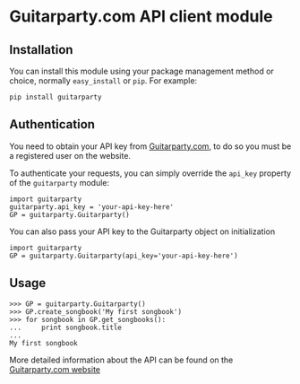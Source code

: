 Guitarparty.com API client module
====================

Installation
------------

You can install this module using your package management method or choice, normally `easy_install` or `pip`. For example:

    pip install guitarparty

Authentication
------------

You need to obtain your API key from [Guitarparty.com](http://www.guitarparty.com/developers/api-key/), to do so you must be a registered user on the website.

To authenticate your requests, you can simply override the `api_key` property of the `guitarparty` module:

    import guitarparty
    guitarparty.api_key = 'your-api-key-here'
    GP = guitarparty.Guitarparty()

You can also pass your API key to the Guitarparty object on initialization

    import guitarparty
    GP = guitarparty.Guitarparty(api_key='your-api-key-here')

Usage
------------

    >>> GP = guitarparty.Guitarparty()
    >>> GP.create_songbook('My first songbook')
    >>> for songbook in GP.get_songbooks():
    ...     print songbook.title
    ...
    My first songbook

More detailed information about the API can be found on the [Guitarparty.com website](http://www.guitarparty.com/developers/api-docs/) 
